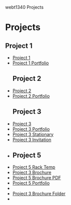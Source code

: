 webt1340 Projects
<h1> Projects</h1>

<h2>Project 1</h2>
<ul>
    <li><a href="project1/icons.ai">Project 1</a></li>
    <li><a href="project1/iconsport.ai">Project 1 Portfolio</a></li>

<h2>Project 2</h2>
    <li><a href="project2/poster.ai">Project 2</a></li>
    <li><a href="project2/portfolio2.ai">Project 2 Portfolio</a></li>

<h2>Project 3</h2>
    <li><a href="project3/cafe-logo.ai">Project 3</a></li>
    <li><a href="project3/Portfolio3.ai">Project 3 Portfolio</a></li>
    <li><a href="project3/stationary.ai">Project 3 Stationary</a></li>
    <li><a href="project3/project3invitation.ai">Project 3 Invitation<a><li>

 <h2>Project 5</h2>
    <li><a href="project5/rake4x9.ait">Project 5 Rack Temp</a></li>
    <li><a href="project5/aos-brochure.ai">Project 3 Brochure</a></li>
    <li><a href="project5/saos-brochure.pdf">Project 5 Brochure PDF</a></li>
    <li><a href="project5/project5port.ai">Project 5 Portfolio<a><li>
    <li><a href="project5/aos-brochure_Folder">Project 3 Brochure Folder<a><li>
  </ul>



